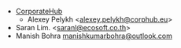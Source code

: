 - [CorporateHub](https://corporatehub.eu/)
  - Alexey Pelykh \<<alexey.pelykh@corphub.eu>\>
- Saran Lim. \<<saranl@ecosoft.co.th>\>
-  Manish Bohra <manishkumarbohra@outlook.com>
